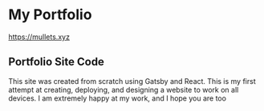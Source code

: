 # My Portfolio
https://mullets.xyz

## Portfolio Site Code
This site was created from scratch using Gatsby and React. This is my first attempt at creating, deploying, and designing a website to work on all devices. I am extremely happy at my work, and I hope you are too 

